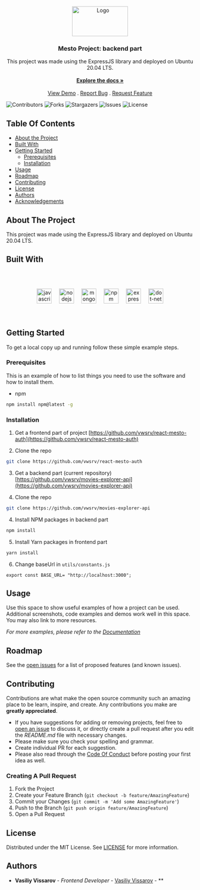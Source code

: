 <br/>
<p align="center">
  <a href="https://github.com/vwsrv/express-mesto-gha">
    <img src="https://d1ka0itfguscri.cloudfront.net/AoR1/2024/02/16/09/31/cZnDQwVdd8b/preview.jpg" alt="Logo" width="150" height="80">
  </a>

  <h3 align="center">Mesto Project: backend part</h3>

  <p align="center">
    This project was made using the ExpressJS library and deployed on Ubuntu 20.04 LTS. 
    <br/>
    <br/>
    <a href="https://github.com/vwsrv/express-mesto-gha"><strong>Explore the docs »</strong></a>
    <br/>
    <br/>
    <a href="https://github.com/vwsrv/express-mesto-gha">View Demo</a>
    .
    <a href="https://github.com/vwsrv/express-mesto-gha/issues">Report Bug</a>
    .
    <a href="https://github.com/vwsrv/express-mesto-gha/issues">Request Feature</a>
  </p>
</p>

![Contributors](https://img.shields.io/github/contributors/vwsrv/express-mesto-gha?color=dark-green) ![Forks](https://img.shields.io/github/forks/vwsrv/express-mesto-gha?style=social) ![Stargazers](https://img.shields.io/github/stars/vwsrv/express-mesto-gha?style=social) ![Issues](https://img.shields.io/github/issues/vwsrv/express-mesto-gha) ![License](https://img.shields.io/github/license/vwsrv/express-mesto-gha) 

## Table Of Contents

* [About the Project](#about-the-project)
* [Built With](#built-with)
* [Getting Started](#getting-started)
  * [Prerequisites](#prerequisites)
  * [Installation](#installation)
* [Usage](#usage)
* [Roadmap](#roadmap)
* [Contributing](#contributing)
* [License](#license)
* [Authors](#authors)
* [Acknowledgements](#acknowledgements)

## About The Project

This project was made using the ExpressJS library and deployed on Ubuntu 20.04 LTS.


## Built With

<br></br>
<div align="center">
  <img src="https://cdn.jsdelivr.net/gh/devicons/devicon/icons/javascript/javascript-original.svg" height="40" alt="javascript logo"  />
  <img width="12" />
  <img src="https://cdn.jsdelivr.net/gh/devicons/devicon/icons/nodejs/nodejs-original.svg" height="40" alt="nodejs logo"  />
  <img width="12" />
  <img src="https://skillicons.dev/icons?i=mongodb" height="40" alt="mongodb logo"  />
  <img width="12" />
  <img src="https://cdn.simpleicons.org/npm/CB3837" height="40" alt="npm logo"  />
  <img width="12" />
  <img src="https://skillicons.dev/icons?i=express" height="40" alt="express logo"  />
  <img width="12" />
  <img src="https://skillicons.dev/icons?i=dotnet" height="40" alt="dot-net logo"  />
</div>
<br></br>

## Getting Started

To get a local copy up and running follow these simple example steps.

### Prerequisites

This is an example of how to list things you need to use the software and how to install them.

* npm

```sh
npm install npm@latest -g
```

### Installation

1. Get a frontend part of project [https://github.com/vwsrv/react-mesto-auth](https://github.com/vwsrv/react-mesto-auth)

2. Clone the repo

```sh
git clone https://github.com/vwsrv/react-mesto-auth
```

3. Get a backend part (current repository) [https://github.com/vwsrv/movies-explorer-api](https://github.com/vwsrv/movies-explorer-api)

2. Clone the repo

```sh
git clone https://github.com/vwsrv/movies-explorer-api
```

4. Install NPM packages in backend part

```sh
npm install
```

5. Install Yarn packages in frontend part

```sh
yarn install
```

6. Change baseUrl in `utils/constants.js`

```JS
export const BASE_URL= "http://localhost:3000";
```

## Usage

Use this space to show useful examples of how a project can be used. Additional screenshots, code examples and demos work well in this space. You may also link to more resources.

_For more examples, please refer to the [Documentation](https://example.com)_

## Roadmap

See the [open issues](https://github.com/vwsrv/express-mesto-gha/issues) for a list of proposed features (and known issues).

## Contributing

Contributions are what make the open source community such an amazing place to be learn, inspire, and create. Any contributions you make are **greatly appreciated**.
* If you have suggestions for adding or removing projects, feel free to [open an issue](https://github.com/vwsrv/express-mesto-gha/issues/new) to discuss it, or directly create a pull request after you edit the *README.md* file with necessary changes.
* Please make sure you check your spelling and grammar.
* Create individual PR for each suggestion.
* Please also read through the [Code Of Conduct](https://github.com/vwsrv/express-mesto-gha/blob/main/CODE_OF_CONDUCT.md) before posting your first idea as well.

### Creating A Pull Request

1. Fork the Project
2. Create your Feature Branch (`git checkout -b feature/AmazingFeature`)
3. Commit your Changes (`git commit -m 'Add some AmazingFeature'`)
4. Push to the Branch (`git push origin feature/AmazingFeature`)
5. Open a Pull Request

## License

Distributed under the MIT License. See [LICENSE](https://github.com/vwsrv/express-mesto-gha/blob/main/LICENSE.md) for more information.

## Authors

* **Vasiliy Vissarov** - *Frontend Developer* - [Vasiliy Vissarov]() - **
